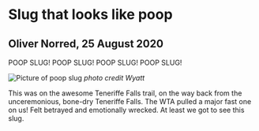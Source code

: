 # Slug that looks like poop
## Oliver Norred, 25 August 2020
POOP SLUG! POOP SLUG! POOP SLUG! POOP SLUG!


![Picture of poop slug](images/nicephotos/slug.JPG)
*photo credit Wyatt*


This was on the awesome Teneriffe Falls trail, on the way back from the unceremonious, bone-dry Teneriffe Falls. The WTA pulled a major fast one on us! Felt betrayed and emotionally wrecked. At least we got to see this slug.